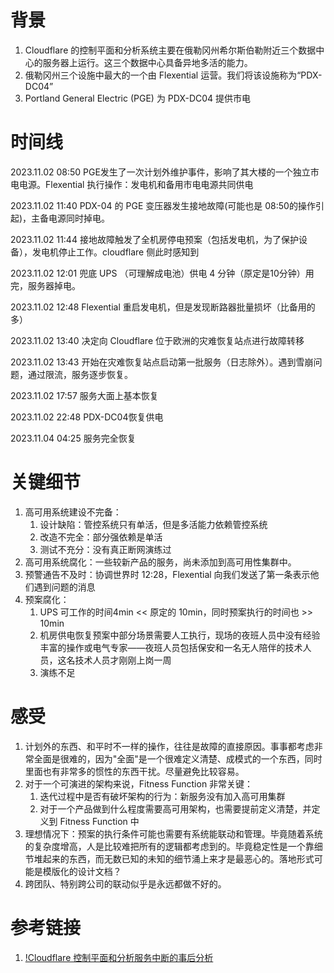 # 背景

1. Cloudflare 的控制平面和分析系统主要在俄勒冈州希尔斯伯勒附近三个数据中心的服务器上运行。这三个数据中心具备异地多活的能力。
2. 俄勒冈州三个设施中最大的一个由 Flexential 运营。我们将该设施称为“PDX-DC04”
3.  Portland General Electric (PGE)  为 PDX-DC04 提供市电

# 时间线

2023.11.02 08:50 PGE发生了一次计划外维护事件，影响了其大楼的一个独立市电电源。Flexential 执行操作：发电机和备用市电电源共同供电

2023.11.02 11:40 PDX-04 的 PGE 变压器发生接地故障(可能也是 08:50的操作引起)，主备电源同时掉电。

2023.11.02 11:44 接地故障触发了全机房停电预案（包括发电机，为了保护设备），发电机停止工作。cloudflare 侧此时感知到

2023.11.02 12:01 兜底 UPS （可理解成电池）供电 4 分钟（原定是10分钟）用完，服务器掉电。

2023.11.02 12:48 Flexential 重启发电机，但是发现断路器批量损坏（比备用的多）

2023.11.02 13:40 决定向 Cloudflare 位于欧洲的灾难恢复站点进行故障转移

2023.11.02 13:43 开始在灾难恢复站点启动第一批服务（日志除外）。遇到雪崩问题，通过限流，服务逐步恢复。

2023.11.02 17:57 服务大面上基本恢复

2023.11.02 22:48 PDX-DC04恢复供电

2023.11.04 04:25 服务完全恢复

# 关键细节

1. 高可用系统建设不完备：
   1. 设计缺陷：管控系统只有单活，但是多活能力依赖管控系统
   2. 改造不完全：部分强依赖是单活
   3. 测试不充分：没有真正断网演练过
2. 高可用系统腐化：一些较新产品的服务，尚未添加到高可用性集群中。
3. 预警通告不及时：协调世界时 12:28，Flexential 向我们发送了第一条表示他们遇到问题的消息
4. 预案腐化：
	1. UPS 可工作的时间4min << 原定的 10min，同时预案执行的时间也 >> 10min
	2. 机房供电恢复预案中部分场景需要人工执行，现场的夜班人员中没有经验丰富的操作或电气专家——夜班人员包括保安和一名无人陪伴的技术人员，这名技术人员才刚刚上岗一周
	3. 演练不足


# 感受

1. 计划外的东西、和平时不一样的操作，往往是故障的直接原因。事事都考虑非常全面是很难的，因为"全面"是一个很难定义清楚、成模式的一个东西，同时里面也有非常多的惯性的东西干扰。尽量避免比较容易。
2. 对于一个可演进的架构来说，Fitness Function 非常关键：
	1. 迭代过程中是否有破坏架构的行为：新服务没有加入高可用集群
	2. 对于一个产品做到什么程度需要高可用架构，也需要提前定义清楚，并定义到 Fitness Function 中
3. 理想情况下：预案的执行条件可能也需要有系统能联动和管理。毕竟随着系统的复杂度增高，人是比较难把所有的逻辑都考虑到的。毕竟稳定性是一个靠细节堆起来的东西，而无数已知的未知的细节涌上来才是最恶心的。落地形式可能是模版化的设计文档？
4. 跨团队、特别跨公司的联动似乎是永远都做不好的。
 
# 参考链接

1. [!Cloudflare 控制平面和分析服务中断的事后分析](https://blog.cloudflare.com/post-mortem-on-cloudflare-control-plane-and-analytics-outage/)
